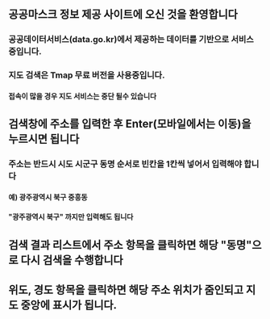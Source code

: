 ## 공공마스크 정보 제공 사이트에 오신 것을 환영합니다

### 공공데이터서비스(data.go.kr)에서 제공하는 데이터를 기반으로 서비스 중입니다.

### 지도 검색은 Tmap 무료 버전을 사용중입니다.

#### 접속이 많을 경우 지도 서비스는 중단 될수 있습니다

## 검색창에 주소를 입력한 후 Enter(모바일에서는 이동)을 누르시면 됩니다

### 주소는 반드시 시도 시군구 동명 순서로 빈칸을 1칸씩 넣어서 입력해야 합니다

#### 예) 광주광역시 북구 중흥동

#### "광주광역시 북구" 까지만 입력해도 됩니다

## 검색 결과 리스트에서 주소 항목을 클릭하면 해당 "동명"으로 다시 검색을 수행합니다

## 위도, 경도 항목을 클릭하면 해당 주소 위치가 줌인되고 지도 중앙에 표시가 됩니다.
